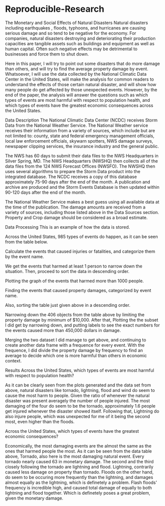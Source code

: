 # Reproducible-Research
The Monetary and Social Effects of Natural Disasters
Natural disasters including earthquakes , floods, typhoons, and hurricanes are causing serious damage and so tend to be negative for the economy. For companies, natural disasters destroying and deteriorating their production capacities are tangible assets such as buildings and equipment as well as human capital. Often such negative effects may be detrimental to businesses and force them to shut down.

Here in this paper, I will try to point out some disasters that do more damage than others, and will try to find the average property damage by event. Whatsoever, I will use the data collected by the National Climatic Data Center in the United States, will make the analysis for common readers to understand the effects of those certain natural disaster, and will show how many people do get affected by those unexpected events. However, by the end of the paper, the analysis will answer the questions such as which types of events are most harmful with respect to population health, and which types of events have the greatest economic consequences across the United States.

Data Description
The National Climatic Data Center (NCDC) receives Storm Data from the National Weather Service. The National Weather service receives their information from a variety of sources, which include but are not limited to: county, state and federal emergency management officials, local law enforcement officials, skywarn spotters, NWS damage surveys, newspaper clipping services, the insurance industry and the general public.

The NWS has 60 days to submit their data files to the NWS Headquarters in Silver Spring, MD. The NWS Headquarters (NWSHQ) then collects all of the data files from the 124 NWS Forecast Offices (NWSFO). The NWSHQ then uses several algorithms to prepare the Storm Data product into the integrated database. The NCDC receives a copy of this database approximately 75-90 days after the end of the month. A publication and archive are produced and the Storm Events Database is then updated within 90-120 days after the end of the month.

The National Weather Service makes a best guess using all available data at the time of the publication. The damage amounts are received from a variety of sources, including those listed above in the Data Sources section. Property and Crop damage should be considered as a broad estimate.

Data Processing
This is an example of how the data is stored.









Across the United States, 985 types of events do happen, as it can be seen from the table below.








Calculate the events that caused injuries or fatalities, and categorize them by the event name.








We get the events that harmed at least 1 person to narrow down the situation. Then, proceed to sort the data in descending order.










Plotting the graph of the events that harmed more than 1000 people.











Finding the events that caused property damages, categorized by event name.










Also, sorting the table just given above in a descending order.










Narrowing down the 406 objects from the table above by limiting the property damage by minimum of $10,000. After that, Plotting the the subset I did get by narrowing down, and putting labels to see the exact numbers for the events caused more than 450,000 dollars in damage.











Merging the two dataset I did manage to get above, and continuing to create another data frame with a frequence for every event. With the frequence, I did divide the property damage by frequency to find an average to decide which one is more harmful than others in economic context.



Results
Across the United States, which types of events are most harmful with respect to population health?









As it can be clearly seen from the plots generated and the data set from above, natural disasters like tornado, lightning, flood and wind do seem to cause the most harm to people. Given the ratio of whenever the natural disaster was present averagely the number of people injured. The most damaging of the four do seem to be the tornado, approximately 1.6 people get injured whenever the disaster showed itself. Following that, Lightning do also injure people, which was unexpected for me of it being the second most, even higher than the floods.

Across the United States, which types of events have the greatest economic consequences?









Economically, the most damaging events are the almost the same as the ones that harmed people the most. As it can be seen from the data table above, Tornado, also here is the most damaging natural event. Every tornado nearly caused 63 in monetary damage. The second and the third closely following the tornado are lightning and flood. Lightning, contrarily caused less damage on property than tornado. Floods on the other hand, do seem to be occuring more frequently than the lightning, and damages almost equally as the lightning, which is definetely a problem. Flash floods' frequency is incredible high, and caused total damage of equally to both lightning and flood together. Which is definetely poses a great problem, given the monetary damage.
